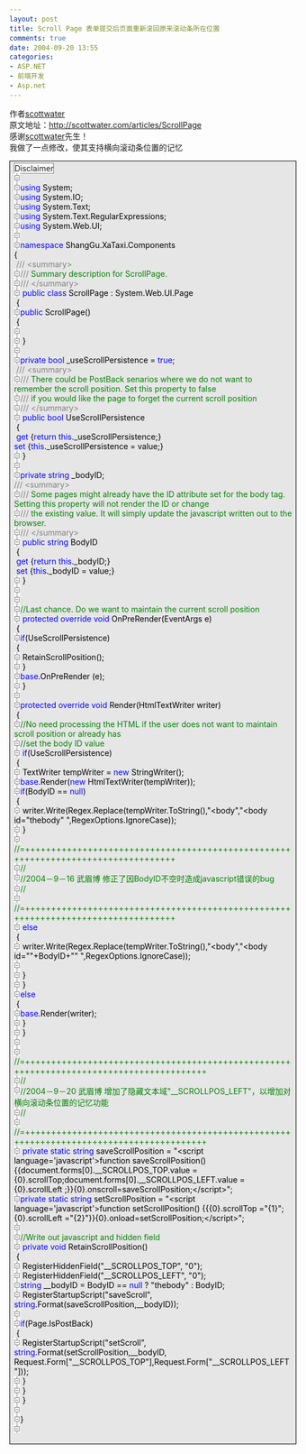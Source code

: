 ```yaml
---
layout: post
title: Scroll Page 表单提交后页面重新滚回原来滚动条所在位置
comments: true
date: 2004-09-20 13:55
categories:
- ASP.NET
- 前端开发
- Asp.net
---
```


<p>作者<span style="text-decoration: underline;"><span style="color: #800080;"><a href="http://scottwater.com/">scottwater</a><br /></span></span>原文地址：<a href="http://scottwater.com/articles/ScrollPage">http://scottwater.com/articles/ScrollPage</a><br />感谢<a href="http://scottwater.com/">scottwater</a>先生！<br />我做了一点修改，使其支持横向滚动条位置的记忆</p>
<div style="padding-right: 5.4pt; padding-left: 5.4pt; background: #e6e6e6; padding-bottom: 4px; width: 98%; padding-top: 4px; border: windowtext 0.5pt solid;">
<div>
<span id="Codehighlighter1_0_387_Closed_Text" style="BORDER-RIGHT: #808080 1px solid; BORDER-TOP: #808080 1px solid; BORDER-LEFT: #808080 1px solid; BORDER-BOTTOM: #808080 1px solid; BACKGROUND-COLOR: #ffffff">Disclaimer</span><span id="Codehighlighter1_0_387_Open_Text" style="DISPLAY: none"><span style="COLOR: #0000ff">#region</span><span style="COLOR: #000000"> Disclaimer</span><span style="COLOR: #000000"><br /></span><span id="Codehighlighter1_19_376_Closed_Text" style="BORDER-RIGHT: #808080 1px solid; BORDER-TOP: #808080 1px solid; DISPLAY: none; BORDER-LEFT: #808080 1px solid; BORDER-BOTTOM: #808080 1px solid; BACKGROUND-COLOR: #ffffff">/**/</span><span id="Codehighlighter1_19_376_Open_Text"><span style="COLOR: #008000">/*</span><span style="COLOR: #008000">*********************************************************************<br /><img src="/images/hbz_images/a58148e9-463d-4260-923c-252b1577586b.gif" alt="" align="top">Based on presentation by Brad McCabe of Infragistics<br /><img src="/images/hbz_images/a58148e9-463d-4260-923c-252b1577586b.gif" alt="" align="top"><br /><img src="/images/hbz_images/a58148e9-463d-4260-923c-252b1577586b.gif" alt="" align="top">Updated by Scott Watermasysk (</span><span style="FONT-WEIGHT: bold; COLOR: #008000">http://scottwater.com</span><span style="COLOR: #008000">)<br /><img src="/images/hbz_images/a58148e9-463d-4260-923c-252b1577586b.gif" alt="" align="top"><br /><img src="/images/hbz_images/a58148e9-463d-4260-923c-252b1577586b.gif" alt="" align="top">Provided as is, with no warrenty, etc.<br /><img src="/images/hbz_images/a58148e9-463d-4260-923c-252b1577586b.gif" alt="" align="top">Please use however you see fit. Just don't ask for a VB version :)<br /><img src="/images/hbz_images/a58148e9-463d-4260-923c-252b1577586b.gif" alt="" align="top">**********************************************************************</span><span style="COLOR: #008000">*/</span></span><span style="COLOR: #000000"><br /><img src="/images/hbz_images/a58148e9-463d-4260-923c-252b1577586b.gif" alt="" align="top"></span><span style="COLOR: #0000ff">#endregion</span></span><span style="COLOR: #000000"><br /><img src="/images/hbz_images/a58148e9-463d-4260-923c-252b1577586b.gif" alt="" align="top"><br /><img src="/images/hbz_images/a58148e9-463d-4260-923c-252b1577586b.gif" alt="" align="top"></span><span style="COLOR: #0000ff">using</span><span style="COLOR: #000000"> System;<br /><img src="/images/hbz_images/a58148e9-463d-4260-923c-252b1577586b.gif" alt="" align="top"></span><span style="COLOR: #0000ff">using</span><span style="COLOR: #000000"> System.IO;<br /><img src="/images/hbz_images/a58148e9-463d-4260-923c-252b1577586b.gif" alt="" align="top"></span><span style="COLOR: #0000ff">using</span><span style="COLOR: #000000"> System.Text;<br /><img src="/images/hbz_images/a58148e9-463d-4260-923c-252b1577586b.gif" alt="" align="top"></span><span style="COLOR: #0000ff">using</span><span style="COLOR: #000000"> System.Text.RegularExpressions;<br /><img src="/images/hbz_images/a58148e9-463d-4260-923c-252b1577586b.gif" alt="" align="top"></span><span style="COLOR: #0000ff">using</span><span style="COLOR: #000000"> System.Web.UI;<br /><img src="/images/hbz_images/a58148e9-463d-4260-923c-252b1577586b.gif" alt="" align="top"><br /><img src="/images/hbz_images/a58148e9-463d-4260-923c-252b1577586b.gif" alt="" align="top"></span><span style="COLOR: #0000ff">namespace</span><span style="COLOR: #000000"> ShangGu.XaTaxi.Components<br /></span><span id="Codehighlighter1_536_3833_Open_Text"><span style="COLOR: #000000">{<br /> </span><span id="Codehighlighter1_539_609_Closed_Text" style="BORDER-RIGHT: #808080 1px solid; BORDER-TOP: #808080 1px solid; DISPLAY: none; BORDER-LEFT: #808080 1px solid; BORDER-BOTTOM: #808080 1px solid; BACKGROUND-COLOR: #ffffff">/**/</span><span id="Codehighlighter1_539_609_Open_Text"><span style="COLOR: #808080">///</span><span style="COLOR: #008000"> </span><span style="COLOR: #808080">&lt;summary&gt;</span><span style="COLOR: #008000"><br /><img src="/images/hbz_images/a58148e9-463d-4260-923c-252b1577586b.gif" alt="" align="top"></span><span style="COLOR: #808080">///</span><span style="COLOR: #008000"> Summary description for ScrollPage.<br /><img src="/images/hbz_images/a58148e9-463d-4260-923c-252b1577586b.gif" alt="" align="top"></span><span style="COLOR: #808080">///</span><span style="COLOR: #008000"> </span><span style="COLOR: #808080">&lt;/summary&gt;</span></span><br /><img src="/images/hbz_images/a58148e9-463d-4260-923c-252b1577586b.gif" alt="" align="top"><span style="COLOR: #000000"> </span><span style="COLOR: #0000ff">public</span><span style="COLOR: #000000"> </span><span style="COLOR: #0000ff">class</span><span style="COLOR: #000000"> ScrollPage : System.Web.UI.Page<br /> </span><span id="Codehighlighter1_657_3830_Open_Text"><span style="COLOR: #000000">{<br /><img src="/images/hbz_images/a58148e9-463d-4260-923c-252b1577586b.gif" alt="" align="top"></span><span style="COLOR: #0000ff">public</span><span style="COLOR: #000000"> ScrollPage()<br /> </span><span id="Codehighlighter1_683_688_Open_Text"><span style="COLOR: #000000">{<br /><img src="/images/hbz_images/a58148e9-463d-4260-923c-252b1577586b.gif" alt="" align="top"><br /><img src="/images/hbz_images/a58148e9-463d-4260-923c-252b1577586b.gif" alt="" align="top"> }</span></span><span style="COLOR: #000000"><br /><img src="/images/hbz_images/a58148e9-463d-4260-923c-252b1577586b.gif" alt="" align="top"><br /><img src="/images/hbz_images/a58148e9-463d-4260-923c-252b1577586b.gif" alt="" align="top"></span><span style="COLOR: #0000ff">private</span><span style="COLOR: #000000"> </span><span style="COLOR: #0000ff">bool</span><span style="COLOR: #000000"> _useScrollPersistence </span><span style="COLOR: #000000">=</span><span style="COLOR: #000000"> </span><span style="COLOR: #0000ff">true</span><span style="COLOR: #000000">;<br /> </span><span id="Codehighlighter1_738_959_Closed_Text" style="BORDER-RIGHT: #808080 1px solid; BORDER-TOP: #808080 1px solid; DISPLAY: none; BORDER-LEFT: #808080 1px solid; BORDER-BOTTOM: #808080 1px solid; BACKGROUND-COLOR: #ffffff">/**/</span><span id="Codehighlighter1_738_959_Open_Text"><span style="COLOR: #808080">///</span><span style="COLOR: #008000"> </span><span style="COLOR: #808080">&lt;summary&gt;</span><span style="COLOR: #008000"><br /><img src="/images/hbz_images/a58148e9-463d-4260-923c-252b1577586b.gif" alt="" align="top"></span><span style="COLOR: #808080">///</span><span style="COLOR: #008000"> There could be PostBack senarios where we do not want to remember the scroll position. Set this property to false<br /><img src="/images/hbz_images/a58148e9-463d-4260-923c-252b1577586b.gif" alt="" align="top"></span><span style="COLOR: #808080">///</span><span style="COLOR: #008000"> if you would like the page to forget the current scroll position<br /><img src="/images/hbz_images/a58148e9-463d-4260-923c-252b1577586b.gif" alt="" align="top"></span><span style="COLOR: #808080">///</span><span style="COLOR: #008000"> </span><span style="COLOR: #808080">&lt;/summary&gt;</span></span><br /><img src="/images/hbz_images/a58148e9-463d-4260-923c-252b1577586b.gif" alt="" align="top"><span style="COLOR: #000000"> </span><span style="COLOR: #0000ff">public</span><span style="COLOR: #000000"> </span><span style="COLOR: #0000ff">bool</span><span style="COLOR: #000000"> UseScrollPersistence<br /> </span><span id="Codehighlighter1_997_1090_Open_Text"><span style="COLOR: #000000">{<br /> </span><span style="COLOR: #0000ff">get</span><span style="COLOR: #000000"> </span><span id="Codehighlighter1_1006_1041_Open_Text"><span style="COLOR: #000000">{</span><span style="COLOR: #0000ff">return</span><span style="COLOR: #000000"> </span><span style="COLOR: #0000ff">this</span><span style="COLOR: #000000">._useScrollPersistence;}</span></span><span style="COLOR: #000000"><br /></span><span style="COLOR: #0000ff">set</span><span style="COLOR: #000000"> </span><span id="Codehighlighter1_1050_1086_Open_Text"><span style="COLOR: #000000">{</span><span style="COLOR: #0000ff">this</span><span style="COLOR: #000000">._useScrollPersistence </span><span style="COLOR: #000000">=</span><span style="COLOR: #000000"> value;}</span></span><span style="COLOR: #000000"><br /><img src="/images/hbz_images/a58148e9-463d-4260-923c-252b1577586b.gif" alt="" align="top"> }</span></span><span style="COLOR: #000000"><br /><img src="/images/hbz_images/a58148e9-463d-4260-923c-252b1577586b.gif" alt="" align="top"><br /><img src="/images/hbz_images/a58148e9-463d-4260-923c-252b1577586b.gif" alt="" align="top"></span><span style="COLOR: #0000ff">private</span><span style="COLOR: #000000"> </span><span style="COLOR: #0000ff">string</span><span style="COLOR: #000000"> _bodyID;<br /></span><span id="Codehighlighter1_1121_1372_Closed_Text" style="BORDER-RIGHT: #808080 1px solid; BORDER-TOP: #808080 1px solid; DISPLAY: none; BORDER-LEFT: #808080 1px solid; BORDER-BOTTOM: #808080 1px solid; BACKGROUND-COLOR: #ffffff">/**/</span><span id="Codehighlighter1_1121_1372_Open_Text"><span style="COLOR: #808080">///</span><span style="COLOR: #008000"> </span><span style="COLOR: #808080">&lt;summary&gt;</span><span style="COLOR: #008000"><br /><img src="/images/hbz_images/a58148e9-463d-4260-923c-252b1577586b.gif" alt="" align="top"></span><span style="COLOR: #808080">///</span><span style="COLOR: #008000"> Some pages might already have the ID attribute set for the body tag. Setting this property will not render the ID or change<br /><img src="/images/hbz_images/a58148e9-463d-4260-923c-252b1577586b.gif" alt="" align="top"></span><span style="COLOR: #808080">///</span><span style="COLOR: #008000"> the existing value. It will simply update the javascript written out to the browser.<br /><img src="/images/hbz_images/a58148e9-463d-4260-923c-252b1577586b.gif" alt="" align="top"></span><span style="COLOR: #808080">///</span><span style="COLOR: #008000"> </span><span style="COLOR: #808080">&lt;/summary&gt;</span></span><br /><img src="/images/hbz_images/a58148e9-463d-4260-923c-252b1577586b.gif" alt="" align="top"><span style="COLOR: #000000"> </span><span style="COLOR: #0000ff">public</span><span style="COLOR: #000000"> </span><span style="COLOR: #0000ff">string</span><span style="COLOR: #000000"> BodyID<br /> </span><span id="Codehighlighter1_1398_1463_Open_Text"><span style="COLOR: #000000">{<br /> </span><span style="COLOR: #0000ff">get</span><span style="COLOR: #000000"> </span><span id="Codehighlighter1_1407_1428_Open_Text"><span style="COLOR: #000000">{</span><span style="COLOR: #0000ff">return</span><span style="COLOR: #000000"> </span><span style="COLOR: #0000ff">this</span><span style="COLOR: #000000">._bodyID;}</span></span><span style="COLOR: #000000"><br /> </span><span style="COLOR: #0000ff">set</span><span style="COLOR: #000000"> </span><span id="Codehighlighter1_1437_1459_Open_Text"><span style="COLOR: #000000">{</span><span style="COLOR: #0000ff">this</span><span style="COLOR: #000000">._bodyID </span><span style="COLOR: #000000">=</span><span style="COLOR: #000000"> value;}</span></span><span style="COLOR: #000000"><br /><img src="/images/hbz_images/a58148e9-463d-4260-923c-252b1577586b.gif" alt="" align="top"> }</span></span><span style="COLOR: #000000"><br /><img src="/images/hbz_images/a58148e9-463d-4260-923c-252b1577586b.gif" alt="" align="top"><br /><img src="/images/hbz_images/a58148e9-463d-4260-923c-252b1577586b.gif" alt="" align="top"><br /><img src="/images/hbz_images/a58148e9-463d-4260-923c-252b1577586b.gif" alt="" align="top"></span><span style="COLOR: #008000">//</span><span style="COLOR: #008000">Last chance. Do we want to maintain the current scroll position</span><span style="COLOR: #008000"><br /><img src="/images/hbz_images/a58148e9-463d-4260-923c-252b1577586b.gif" alt="" align="top"></span><span style="COLOR: #000000"> </span><span style="COLOR: #0000ff">protected</span><span style="COLOR: #000000"> </span><span style="COLOR: #0000ff">override</span><span style="COLOR: #000000"> </span><span style="COLOR: #0000ff">void</span><span style="COLOR: #000000"> OnPreRender(EventArgs e)<br /> </span><span id="Codehighlighter1_1588_1683_Open_Text"><span style="COLOR: #000000">{<br /><img src="/images/hbz_images/a58148e9-463d-4260-923c-252b1577586b.gif" alt="" align="top"></span><span style="COLOR: #0000ff">if</span><span style="COLOR: #000000">(UseScrollPersistence)<br /> </span><span id="Codehighlighter1_1621_1654_Open_Text"><span style="COLOR: #000000">{<br /><img src="/images/hbz_images/a58148e9-463d-4260-923c-252b1577586b.gif" alt="" align="top"> RetainScrollPosition();<br /><img src="/images/hbz_images/a58148e9-463d-4260-923c-252b1577586b.gif" alt="" align="top"> }</span></span><span style="COLOR: #000000"><br /><img src="/images/hbz_images/a58148e9-463d-4260-923c-252b1577586b.gif" alt="" align="top"></span><span style="COLOR: #0000ff">base</span><span style="COLOR: #000000">.OnPreRender (e);<br /><img src="/images/hbz_images/a58148e9-463d-4260-923c-252b1577586b.gif" alt="" align="top"> }</span></span><span style="COLOR: #000000"><br /><img src="/images/hbz_images/a58148e9-463d-4260-923c-252b1577586b.gif" alt="" align="top"><br /><img src="/images/hbz_images/a58148e9-463d-4260-923c-252b1577586b.gif" alt="" align="top"></span><span style="COLOR: #0000ff">protected</span><span style="COLOR: #000000"> </span><span style="COLOR: #0000ff">override</span><span style="COLOR: #000000"> </span><span style="COLOR: #0000ff">void</span><span style="COLOR: #000000"> Render(HtmlTextWriter writer)<br /> </span><span id="Codehighlighter1_1746_2589_Open_Text"><span style="COLOR: #000000">{<br /><img src="/images/hbz_images/a58148e9-463d-4260-923c-252b1577586b.gif" alt="" align="top"></span><span style="COLOR: #008000">//</span><span style="COLOR: #008000">No need processing the HTML if the user does not want to maintain scroll position or already has<br /><img src="/images/hbz_images/a58148e9-463d-4260-923c-252b1577586b.gif" alt="" align="top"></span><span style="COLOR: #008000">//</span><span style="COLOR: #008000">set the body ID value</span><span style="COLOR: #008000"><br /><img src="/images/hbz_images/a58148e9-463d-4260-923c-252b1577586b.gif" alt="" align="top"></span><span style="COLOR: #000000"> </span><span style="COLOR: #0000ff">if</span><span style="COLOR: #000000">(UseScrollPersistence)<br /> </span><span id="Codehighlighter1_1908_2542_Open_Text"><span style="COLOR: #000000">{<br /><img src="/images/hbz_images/a58148e9-463d-4260-923c-252b1577586b.gif" alt="" align="top"> TextWriter tempWriter </span><span style="COLOR: #000000">=</span><span style="COLOR: #000000"> </span><span style="COLOR: #0000ff">new</span><span style="COLOR: #000000"> StringWriter();<br /><img src="/images/hbz_images/a58148e9-463d-4260-923c-252b1577586b.gif" alt="" align="top"></span><span style="COLOR: #0000ff">base</span><span style="COLOR: #000000">.Render(</span><span style="COLOR: #0000ff">new</span><span style="COLOR: #000000"> HtmlTextWriter(tempWriter));<br /><img src="/images/hbz_images/a58148e9-463d-4260-923c-252b1577586b.gif" alt="" align="top"></span><span style="COLOR: #0000ff">if</span><span style="COLOR: #000000">(BodyID </span><span style="COLOR: #000000">==</span><span style="COLOR: #000000"> </span><span style="COLOR: #0000ff">null</span><span style="COLOR: #000000">)<br /> </span><span id="Codehighlighter1_2034_2153_Open_Text"><span style="COLOR: #000000">{<br /><img src="/images/hbz_images/a58148e9-463d-4260-923c-252b1577586b.gif" alt="" align="top"> writer.Write(Regex.Replace(tempWriter.ToString(),</span><span style="COLOR: #000000">"</span><span style="COLOR: #000000">&lt;body</span><span style="COLOR: #000000">"</span><span style="COLOR: #000000">,</span><span style="COLOR: #000000">"</span><span style="COLOR: #000000">&lt;body id="thebody" </span><span style="COLOR: #000000">"</span><span style="COLOR: #000000">,RegexOptions.IgnoreCase));<br /><img src="/images/hbz_images/a58148e9-463d-4260-923c-252b1577586b.gif" alt="" align="top"> }</span></span><span style="COLOR: #000000"><br /><img src="/images/hbz_images/a58148e9-463d-4260-923c-252b1577586b.gif" alt="" align="top"></span><span style="COLOR: #008000">//</span><span style="COLOR: #008000">=++++++++++++++++++++++++++++++++++++++++++++++++++++++++++++++++++++++++++++++++++<br /><img src="/images/hbz_images/a58148e9-463d-4260-923c-252b1577586b.gif" alt="" align="top"></span><span style="COLOR: #008000">//</span><span style="COLOR: #008000"><br /><img src="/images/hbz_images/a58148e9-463d-4260-923c-252b1577586b.gif" alt="" align="top"></span><span style="COLOR: #008000">//</span><span style="COLOR: #008000">2004－9－16 武眉博 修正了因BodyID不空时造成javascript错误的bug<br /><img src="/images/hbz_images/a58148e9-463d-4260-923c-252b1577586b.gif" alt="" align="top"></span><span style="COLOR: #008000">//</span><span style="COLOR: #008000"><br /><img src="/images/hbz_images/a58148e9-463d-4260-923c-252b1577586b.gif" alt="" align="top"></span><span style="COLOR: #008000">//</span><span style="COLOR: #008000">=++++++++++++++++++++++++++++++++++++++++++++++++++++++++++++++++++++++++++++++++++</span><span style="COLOR: #008000"><br /><img src="/images/hbz_images/a58148e9-463d-4260-923c-252b1577586b.gif" alt="" align="top"></span><span style="COLOR: #000000"> </span><span style="COLOR: #0000ff">else</span><span style="COLOR: #000000"><br /> </span><span id="Codehighlighter1_2414_2537_Open_Text"><span style="COLOR: #000000">{<br /><img src="/images/hbz_images/a58148e9-463d-4260-923c-252b1577586b.gif" alt="" align="top"> writer.Write(Regex.Replace(tempWriter.ToString(),</span><span style="COLOR: #000000">"</span><span style="COLOR: #000000">&lt;body</span><span style="COLOR: #000000">"</span><span style="COLOR: #000000">,</span><span style="COLOR: #000000">"</span><span style="COLOR: #000000">&lt;body id="</span><span style="COLOR: #000000">"</span><span style="COLOR: #000000">+</span><span style="COLOR: #000000">BodyID</span><span style="COLOR: #000000">+</span><span style="COLOR: #000000">"</span><span style="COLOR: #000000">" </span><span style="COLOR: #000000">"</span><span style="COLOR: #000000">,RegexOptions.IgnoreCase));<br /><img src="/images/hbz_images/a58148e9-463d-4260-923c-252b1577586b.gif" alt="" align="top"><br /><img src="/images/hbz_images/a58148e9-463d-4260-923c-252b1577586b.gif" alt="" align="top"> }</span></span><span style="COLOR: #000000"><br /><img src="/images/hbz_images/a58148e9-463d-4260-923c-252b1577586b.gif" alt="" align="top"> }</span></span><span style="COLOR: #000000"><br /><img src="/images/hbz_images/a58148e9-463d-4260-923c-252b1577586b.gif" alt="" align="top"></span><span style="COLOR: #0000ff">else</span><span style="COLOR: #000000"><br /> </span><span id="Codehighlighter1_2555_2585_Open_Text"><span style="COLOR: #000000">{<br /><img src="/images/hbz_images/a58148e9-463d-4260-923c-252b1577586b.gif" alt="" align="top"></span><span style="COLOR: #0000ff">base</span><span style="COLOR: #000000">.Render(writer);<br /><img src="/images/hbz_images/a58148e9-463d-4260-923c-252b1577586b.gif" alt="" align="top"> }</span></span><span style="COLOR: #000000"><br /><img src="/images/hbz_images/a58148e9-463d-4260-923c-252b1577586b.gif" alt="" align="top"> }</span></span><span style="COLOR: #000000"><br /><img src="/images/hbz_images/a58148e9-463d-4260-923c-252b1577586b.gif" alt="" align="top"><br /><img src="/images/hbz_images/a58148e9-463d-4260-923c-252b1577586b.gif" alt="" align="top"></span><span style="COLOR: #008000">//</span><span style="COLOR: #008000">=++++++++++++++++++++++++++++++++++++++++++++++++++++++++++++++++++++++++++++++++++++++++<br /><img src="/images/hbz_images/a58148e9-463d-4260-923c-252b1577586b.gif" alt="" align="top"></span><span style="COLOR: #008000">//</span><span style="COLOR: #008000"><br /><img src="/images/hbz_images/a58148e9-463d-4260-923c-252b1577586b.gif" alt="" align="top"></span><span style="COLOR: #008000">//</span><span style="COLOR: #008000">2004－9－20 武眉博 增加了隐藏文本域"__SCROLLPOS_LEFT"，以增加对横向滚动条位置的记忆功能<br /><img src="/images/hbz_images/a58148e9-463d-4260-923c-252b1577586b.gif" alt="" align="top"></span><span style="COLOR: #008000">//</span><span style="COLOR: #008000"><br /><img src="/images/hbz_images/a58148e9-463d-4260-923c-252b1577586b.gif" alt="" align="top"></span><span style="COLOR: #008000">//</span><span style="COLOR: #008000">=++++++++++++++++++++++++++++++++++++++++++++++++++++++++++++++++++++++++++++++++++++++++</span><span style="COLOR: #008000"><br /><img src="/images/hbz_images/a58148e9-463d-4260-923c-252b1577586b.gif" alt="" align="top"></span><span style="COLOR: #000000"> </span><span style="COLOR: #0000ff">private</span><span style="COLOR: #000000"> </span><span style="COLOR: #0000ff">static</span><span style="COLOR: #000000"> </span><span style="COLOR: #0000ff">string</span><span style="COLOR: #000000"> saveScrollPosition </span><span style="COLOR: #000000">=</span><span style="COLOR: #000000"> </span><span style="COLOR: #000000">"</span><span style="COLOR: #000000">&lt;script language='javascript'&gt;function saveScrollPosition() {{document.forms[0].__SCROLLPOS_TOP.value = {0}.scrollTop;document.forms[0].__SCROLLPOS_LEFT.value = {0}.scrollLeft ;}}{0}.onscroll=saveScrollPosition;&lt;/script&gt;</span><span style="COLOR: #000000">"</span><span style="COLOR: #000000">;<br /><img src="/images/hbz_images/a58148e9-463d-4260-923c-252b1577586b.gif" alt="" align="top"></span><span style="COLOR: #0000ff">private</span><span style="COLOR: #000000"> </span><span style="COLOR: #0000ff">static</span><span style="COLOR: #000000"> </span><span style="COLOR: #0000ff">string</span><span style="COLOR: #000000"> setScrollPosition </span><span style="COLOR: #000000">=</span><span style="COLOR: #000000"> </span><span style="COLOR: #000000">"</span><span style="COLOR: #000000">&lt;script language='javascript'&gt;function setScrollPosition() {{{0}.scrollTop ="{1}"; {0}.scrollLeft ="{2}"}}{0}.onload=setScrollPosition;&lt;/script&gt;</span><span style="COLOR: #000000">"</span><span style="COLOR: #000000">;<br /><img src="/images/hbz_images/a58148e9-463d-4260-923c-252b1577586b.gif" alt="" align="top"><br /><img src="/images/hbz_images/a58148e9-463d-4260-923c-252b1577586b.gif" alt="" align="top"></span><span style="COLOR: #008000">//</span><span style="COLOR: #008000">Write out javascript and hidden field</span><span style="COLOR: #008000"><br /><img src="/images/hbz_images/a58148e9-463d-4260-923c-252b1577586b.gif" alt="" align="top"></span><span style="COLOR: #000000"> </span><span style="COLOR: #0000ff">private</span><span style="COLOR: #000000"> </span><span style="COLOR: #0000ff">void</span><span style="COLOR: #000000"> RetainScrollPosition()<br /> </span><span id="Codehighlighter1_3401_3827_Open_Text"><span style="COLOR: #000000">{<br /><img src="/images/hbz_images/a58148e9-463d-4260-923c-252b1577586b.gif" alt="" align="top"> RegisterHiddenField(</span><span style="COLOR: #000000">"</span><span style="COLOR: #000000">__SCROLLPOS_TOP</span><span style="COLOR: #000000">"</span><span style="COLOR: #000000">, </span><span style="COLOR: #000000">"</span><span style="COLOR: #000000">0</span><span style="COLOR: #000000">"</span><span style="COLOR: #000000">);<br /><img src="/images/hbz_images/a58148e9-463d-4260-923c-252b1577586b.gif" alt="" align="top"> RegisterHiddenField(</span><span style="COLOR: #000000">"</span><span style="COLOR: #000000">__SCROLLPOS_LEFT</span><span style="COLOR: #000000">"</span><span style="COLOR: #000000">, </span><span style="COLOR: #000000">"</span><span style="COLOR: #000000">0</span><span style="COLOR: #000000">"</span><span style="COLOR: #000000">);<br /><img src="/images/hbz_images/a58148e9-463d-4260-923c-252b1577586b.gif" alt="" align="top"></span><span style="COLOR: #0000ff">string</span><span style="COLOR: #000000"> __bodyID </span><span style="COLOR: #000000">=</span><span style="COLOR: #000000"> BodyID </span><span style="COLOR: #000000">==</span><span style="COLOR: #000000"> </span><span style="COLOR: #0000ff">null</span><span style="COLOR: #000000"> </span><span style="COLOR: #000000">?</span><span style="COLOR: #000000"> </span><span style="COLOR: #000000">"</span><span style="COLOR: #000000">thebody</span><span style="COLOR: #000000">"</span><span style="COLOR: #000000"> : BodyID;<br /><img src="/images/hbz_images/a58148e9-463d-4260-923c-252b1577586b.gif" alt="" align="top"> RegisterStartupScript(</span><span style="COLOR: #000000">"</span><span style="COLOR: #000000">saveScroll</span><span style="COLOR: #000000">"</span><span style="COLOR: #000000">, </span><span style="COLOR: #0000ff">string</span><span style="COLOR: #000000">.Format(saveScrollPosition,__bodyID));<br /><img src="/images/hbz_images/a58148e9-463d-4260-923c-252b1577586b.gif" alt="" align="top"><br /><img src="/images/hbz_images/a58148e9-463d-4260-923c-252b1577586b.gif" alt="" align="top"></span><span style="COLOR: #0000ff">if</span><span style="COLOR: #000000">(Page.IsPostBack)<br /> </span><span id="Codehighlighter1_3669_3823_Open_Text"><span style="COLOR: #000000">{<br /><img src="/images/hbz_images/a58148e9-463d-4260-923c-252b1577586b.gif" alt="" align="top"> RegisterStartupScript(</span><span style="COLOR: #000000">"</span><span style="COLOR: #000000">setScroll</span><span style="COLOR: #000000">"</span><span style="COLOR: #000000">, </span><span style="COLOR: #0000ff">string</span><span style="COLOR: #000000">.Format(setScrollPosition,__bodyID, Request.Form[</span><span style="COLOR: #000000">"</span><span style="COLOR: #000000">__SCROLLPOS_TOP</span><span style="COLOR: #000000">"</span><span style="COLOR: #000000">],Request.Form[</span><span style="COLOR: #000000">"</span><span style="COLOR: #000000">__SCROLLPOS_LEFT</span><span style="COLOR: #000000">"</span><span style="COLOR: #000000">]));<br /><img src="/images/hbz_images/a58148e9-463d-4260-923c-252b1577586b.gif" alt="" align="top"> }</span></span><span style="COLOR: #000000"><br /><img src="/images/hbz_images/a58148e9-463d-4260-923c-252b1577586b.gif" alt="" align="top"> }</span></span><span style="COLOR: #000000"><br /><img src="/images/hbz_images/a58148e9-463d-4260-923c-252b1577586b.gif" alt="" align="top"> }</span></span><span style="COLOR: #000000"><br /><img src="/images/hbz_images/a58148e9-463d-4260-923c-252b1577586b.gif" alt="" align="top"><br /><img src="/images/hbz_images/a58148e9-463d-4260-923c-252b1577586b.gif" alt="" align="top">}</span></span><span style="COLOR: #000000"><br /><img src="/images/hbz_images/a58148e9-463d-4260-923c-252b1577586b.gif" alt="" align="top"></span>
</div>
<p></p>
</div>				
